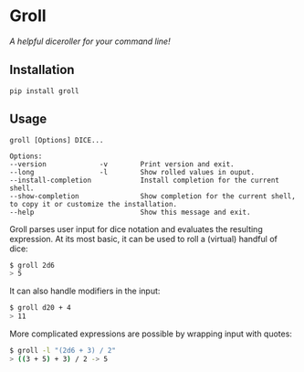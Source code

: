 # Groll

*A helpful diceroller for your command line!*

## Installation

```
pip install groll
```

## Usage

```
groll [Options] DICE...

Options:
--version             -v        Print version and exit.
--long                -l        Show rolled values in ouput.
--install-completion            Install completion for the current shell.
--show-completion               Show completion for the current shell, to copy it or customize the installation.
--help                          Show this message and exit.
```

Groll parses user input for dice notation and evaluates the resulting expression. At its most basic, it can be used to roll a (virtual) handful of dice:

```bash
$ groll 2d6
> 5
```

It can also handle modifiers in the input:

```bash
$ groll d20 + 4
> 11
```

More complicated expressions are possible by wrapping input with quotes:

```bash
$ groll -l "(2d6 + 3) / 2"
> ((3 + 5) + 3) / 2 -> 5
```
